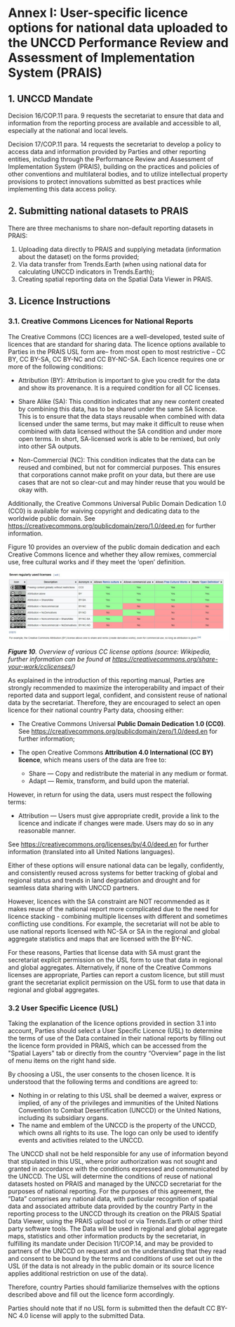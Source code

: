 # Annex I: User-specific licence options for national data uploaded to the UNCCD Performance Review and Assessment of Implementation System (PRAIS)

## 1. UNCCD Mandate

Decision 16/COP.11 para. 9 requests the secretariat to ensure that data and information from the reporting process are available and accessible to all, especially at the national and local levels.

Decision 17/COP.11 para. 14 requests the secretariat to develop a policy to access data and information provided by Parties and other reporting entities, including through the Performance Review and Assessment of Implementation System (PRAIS), building on the practices and policies of other conventions and multilateral bodies, and to utilize intellectual property provisions to protect innovations submitted as best practices while implementing this data access policy.

## 2. Submitting national datasets to PRAIS

There are three mechanisms to share non-default reporting datasets in PRAIS:  

1. Uploading data directly to PRAIS and supplying metadata (information about the dataset) on the forms provided;
2. Via data transfer from Trends.Earth (when using national data for calculating UNCCD indicators in Trends.Earth);
3. Creating spatial reporting data on the Spatial Data Viewer in PRAIS.

## 3. Licence Instructions

### 3.1. Creative Commons Licences for National Reports

The Creative Commons (CC) licences are a well-developed, tested suite of licences that are standard for sharing data. The licence options available to Parties in the PRAIS USL form are– from most open to most restrictive – CC BY, CC BY-SA, CC BY-NC and CC BY-NC-SA. Each licence requires one or more of the following conditions:

- Attribution (BY): Attribution is important to give you credit for the data and show its provenance. It is a required condition for all CC licenses.

- Share Alike (SA): This condition indicates that any new content created by combining this data, has to be shared under the same SA licence. This is to ensure that the data stays reusable when combined with data licensed under the same terms, but may make it difficult to reuse when combined with data licensed without the SA condition and under more open terms. In short, SA-licensed work is able to be remixed, but only into other SA outputs.

- Non-Commercial (NC): This condition indicates that the data can be reused and combined, but not for commercial purposes. This ensures that corporations cannot make profit on your data, but there are use cases that are not so clear-cut and may hinder reuse that you would be okay with.

Additionally, the Creative Commons Universal Public Domain Dedication 1.0 (CC0) is available for waiving copyright and dedicating data to the worldwide public domain. See <https://creativecommons.org/publicdomain/zero/1.0/deed.en> for further information.

Figure 10 provides an overview of the public domain dedication and each Creative Commons licence and whether they allow remixes, commercial use, free cultural works and if they meet the ‘open’ definition.

![](/img/fig10.png)

_**Figure 10**. Overview of various CC license options (source: Wikipedia, further information can be found at <https://creativecommons.org/share-your-work/cclicenses/>)_

As explained in the introduction of this reporting manual, Parties are strongly recommended to maximize the interoperability and impact of their reported data and support legal, confident, and consistent reuse of national data by the secretariat. Therefore, they are encouraged to select an open licence for their national country Party data, choosing either:

- The Creative Commons Universal **Public Domain Dedication 1.0 (CC0)**. See <https://creativecommons.org/publicdomain/zero/1.0/deed.en> for further information;

- The open Creative Commons **Attribution 4.0 International (CC BY) licence**, which means users of the data are free to:

  - Share — Copy and redistribute the material in any medium or format.
  - Adapt — Remix, transform, and build upon the material.

However, in return for using the data, users must respect the following terms:

- Attribution — Users must give appropriate credit, provide a link to the licence and indicate if changes were made. Users may do so in any reasonable manner.

See <https://creativecommons.org/licenses/by/4.0/deed.en> for further information (translated into all United Nations languages).

Either of these options will ensure national data can be legally, confidently, and consistently reused across systems for better tracking of global and regional status and trends in land degradation and drought and for seamless data sharing with UNCCD partners.

However, licences with the SA constraint are NOT recommended as it makes reuse of the national report more complicated due to the need for licence stacking - combining multiple licenses with different and sometimes conflicting use conditions. For example, the secretariat will not be able to use national reports licensed with NC-SA or SA in the regional and global aggregate statistics and maps that are licensed with the BY-NC.

For these reasons, Parties that license data with SA must grant the secretariat explicit permission on the USL form to use that data in regional and global aggregates. Alternatively, if none of the Creative Commons licenses are appropriate, Parties can report a custom licence, but still must grant the secretariat explicit permission on the USL form to use that data in regional and global aggregates.

### 3.2 User Specific Licence (USL)

Taking the explanation of the licence options provided in section 3.1 into account, Parties should select a User Specific Licence (USL) to determine the terms of use of the Data contained in their national reports by filling out the licence form provided in PRAIS, which can be accessed from the "Spatial Layers" tab or directly from the country “Overview” page in the list of menu items on the right hand side.

By choosing a USL, the user consents to the chosen licence. It is understood that the following terms and conditions are agreed to:

- Nothing in or relating to this USL shall be deemed a waiver, express or implied, of any of the privileges and immunities of the United Nations Convention to Combat Desertification (UNCCD) or the United Nations, including its subsidiary organs.
- The name and emblem of the UNCCD is the property of the UNCCD, which owns all rights to its use. The logo can only be used to identify events and activities related to the UNCCD.

The UNCCD shall not be held responsible for any use of information beyond that stipulated in this USL, where prior authorization was not sought and granted in accordance with the conditions expressed and communicated by the UNCCD.
The USL will determine the conditions of reuse of national datasets hosted on PRAIS and managed by the UNCCD secretariat for the purposes of national reporting.
For the purposes of this agreement, the “Data” comprises any national data, with particular recognition of spatial data and associated attribute data provided by the country Party in the reporting process to the UNCCD through its creation on the PRAIS Spatial Data Viewer, using the PRAIS upload tool or via Trends.Earth or other third party software tools.
The Data will be used in regional and global aggregate maps, statistics and other information products by the secretariat, in fulfilling its mandate under Decision 11/COP.14, and may be provided to partners of the UNCCD on request and on the understanding that they read and consent to be bound by the terms and conditions of use set out in the USL (if the data is not already in the public domain or its source licence applies additional restriction on use of the data).

Therefore, country Parties should familiarize themselves with the options described above and fill out the licence form accordingly.

Parties should note that if no USL form is submitted then the default CC BY-NC 4.0 license will apply to the submitted Data.
